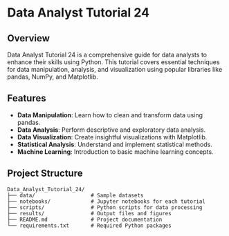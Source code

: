 # Data Analyst Tutorial 24

## Overview

Data Analyst Tutorial 24 is a comprehensive guide for data analysts to enhance their skills using Python. This tutorial covers essential techniques for data manipulation, analysis, and visualization using popular libraries like pandas, NumPy, and Matplotlib.

## Features

- **Data Manipulation**: Learn how to clean and transform data using pandas.
- **Data Analysis**: Perform descriptive and exploratory data analysis.
- **Data Visualization**: Create insightful visualizations with Matplotlib.
- **Statistical Analysis**: Understand and implement statistical methods.
- **Machine Learning**: Introduction to basic machine learning concepts.

## Project Structure

```plaintext
Data_Analyst_Tutorial_24/
├── data/                  # Sample datasets
├── notebooks/             # Jupyter notebooks for each tutorial
├── scripts/               # Python scripts for data processing
├── results/               # Output files and figures
├── README.md              # Project documentation
└── requirements.txt       # Required Python packages
